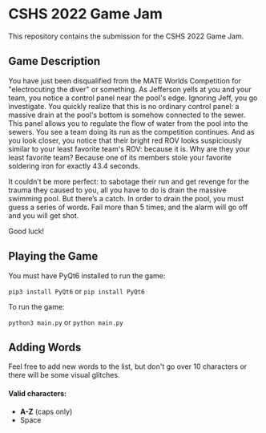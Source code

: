 # CSHS 2022 Game Jam

This repository contains the submission for the CSHS 2022 Game Jam.

## Game Description

You have just been disqualified from the MATE Worlds Competition for "electrocuting the diver" or something. As Jefferson yells at you and your team, you notice a control panel near the pool's edge. Ignoring Jeff, you go investigate. You quickly realize that this is no ordinary control panel: a massive drain at the pool's bottom is somehow connected to the sewer. This panel allows you to regulate the flow of water from the pool into the sewers. You see a team doing its run as the competition continues. And as you look closer, you notice that their bright red ROV looks suspiciously similar to your least favorite team's ROV: because it is. Why are they your least favorite team? Because one of its members stole your favorite soldering iron for exactly 43.4 seconds.

It couldn’t be more perfect: to sabotage their run and get revenge for the trauma they caused to you, all you have to do is drain the massive swimming pool. But there’s a catch. In order to drain the pool, you must guess a series of words. Fail more than 5 times, and the alarm will go off and you will get shot.

Good luck!

## Playing the Game

You must have PyQt6 installed to run the game:

`pip3 install PyQt6` or `pip install PyQt6`

To run the game:

`python3 main.py` or `python main.py`

## Adding Words

Feel free to add new words to the list, but don't go over 10 characters or there will be some visual glitches.

#### Valid characters:
- **A-Z** (caps only)
- Space
